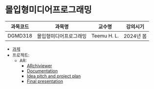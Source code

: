 # 몰입형미디어프로그래밍

| 과목코드 | 과목명                 | 교수명      | 강의시기  |
|----------|------------------------|-------------|-----------|
| DGMD318  | 몰입형미디어프로그래밍 | Teemu H. L. | 2024년 봄 |

- [과제](https://github.com/parksb/immersive-media-programming)
- 프로젝트:
  - AR:
    - [ARchiviewer](https://github.com/imp-team-9/archiviewer)
    - [Documentation](./projects/ar/documentation.pdf)
    - [Idea pitch and project plan](./projects/ar/idea-pitch.pdf)
    - [Final presentation](./projects/ar/final-presentation.pdf)
